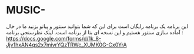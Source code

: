 # MUSIC-
این برنامه یک برنامه رایگان است برای این که شما بتوانید سنتور و پیانو بزنید ما در حال آماده سازی سنتور هستیم و این نسخه ای بتا از برنامه است.
لینک نظرسنجی برنامه : https://docs.google.com/forms/d/1k_8-Jjv1hxAN4qs2x7mivrYQzTRWc_XUMK0G-Cx0YrA

